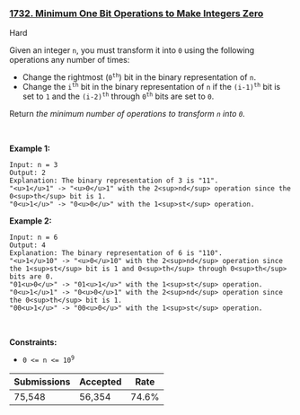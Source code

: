 ### [1732. Minimum One Bit Operations to Make Integers Zero](https://leetcode.com/problems/minimum-one-bit-operations-to-make-integers-zero/description/?envType=daily-question&envId=2023-11-30)

Hard

Given an integer `` n ``, you must transform it into `` 0 `` using the following operations any number of times:

*   Change the rightmost (<code>0<sup>th</sup></code>) bit in the binary representation of `` n ``.
*   Change the <code>i<sup>th</sup></code> bit in the binary representation of `` n `` if the <code>(i-1)<sup>th</sup></code> bit is set to `` 1 `` and the <code>(i-2)<sup>th</sup></code> through <code>0<sup>th</sup></code> bits are set to `` 0 ``.

Return _the minimum number of operations to transform _`` n ``_ into _`` 0 ``_._

 

<strong class="example">Example 1:</strong>

```
Input: n = 3
Output: 2
Explanation: The binary representation of 3 is "11".
"<u>1</u>1" -> "<u>0</u>1" with the 2<sup>nd</sup> operation since the 0<sup>th</sup> bit is 1.
"0<u>1</u>" -> "0<u>0</u>" with the 1<sup>st</sup> operation.
```

<strong class="example">Example 2:</strong>

```
Input: n = 6
Output: 4
Explanation: The binary representation of 6 is "110".
"<u>1</u>10" -> "<u>0</u>10" with the 2<sup>nd</sup> operation since the 1<sup>st</sup> bit is 1 and 0<sup>th</sup> through 0<sup>th</sup> bits are 0.
"01<u>0</u>" -> "01<u>1</u>" with the 1<sup>st</sup> operation.
"0<u>1</u>1" -> "0<u>0</u>1" with the 2<sup>nd</sup> operation since the 0<sup>th</sup> bit is 1.
"00<u>1</u>" -> "00<u>0</u>" with the 1<sup>st</sup> operation.
```

 

__Constraints:__

*   <code>0 <= n <= 10<sup>9</sup></code>

| Submissions    | Accepted     | Rate   |
| -------------- | ------------ | ------ |
| 75,548 | 56,354 | 74.6% |